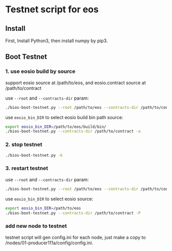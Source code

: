 # Testnet script for eos

## Install

First, Install Python3, then install numpy by pip3.

## Boot Testnet

### 1. use eosio build by source

support eosio source at  /path/to/eos, and eosio.contract source at /path/to/contract

use `--root` and `--contracts-dir` param:

```bash
./bios-boot-testnet.py --root /path/to/eos --contracts-dir /path/to/contract -a
```

use `eosio_bin_DIR` to select eosio build bin path source:

```bash
export eosio_bin_DIR=/path/to/eos/build/bin/
./bios-boot-testnet.py --contracts-dir /path/to/contract -a
```

### 2. stop testnet

```bash
./bios-boot-testnet.py -k
```

### 3. restart testnet

use `--root` and `--contracts-dir` param:

```bash
./bios-boot-testnet.py --root /path/to/eos --contracts-dir /path/to/contract -P
```

use `eosio_bin_DIR` to select eosio source:

```bash
export eosio_bin_DIR=/path/to/eos
./bios-boot-testnet.py --contracts-dir /path/to/contract -P
```

### add new node to testnet

testnet script will gen config.ini for each node, just make a copy to /nodes/01-producer111a/config/config.ini.
